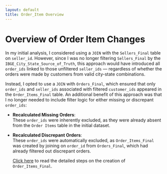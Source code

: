 ```yaml
---
layout: default
title: Order_Item Overview
---
```


# Overview of Order Item Changes

In my initial analysis, I considered using a `JOIN` with the `Sellers_Final` table on `seller_id`. However, since I was no longer filtering `Sellers_Final` by the `IBGE_City_State_Source_of_Truth`, this approach would have introduced all `order_ids` linked to those unfiltered `seller_ids` — regardless of whether the orders were made by customers from valid city-state combinations.

Instead, I opted to use a `JOIN` with `Orders_Final`, which ensured that only `order_ids` and `seller_ids` associated with filtered `customer_ids` appeared in the `Order_Items_Final` table. An additional benefit of this approach was that I no longer needed to include filter logic for either missing or discrepant `order_ids`:


- **Recalculated Missing Orders**:  
  These `order_ids` were inherently excluded, as they were already absent from the `Order Items` table in the initial dataset.

- **Recalculated Discrepant Orders**:  
  These `order_ids` were automatically excluded, as `Order_Items_Final` was created by joining on `order_id` from `Orders_Final`, which had already filtered out discrepant orders.


  [Click here](./steps.md) to read the detailed steps on the creation of `Order_Items_Final`.

